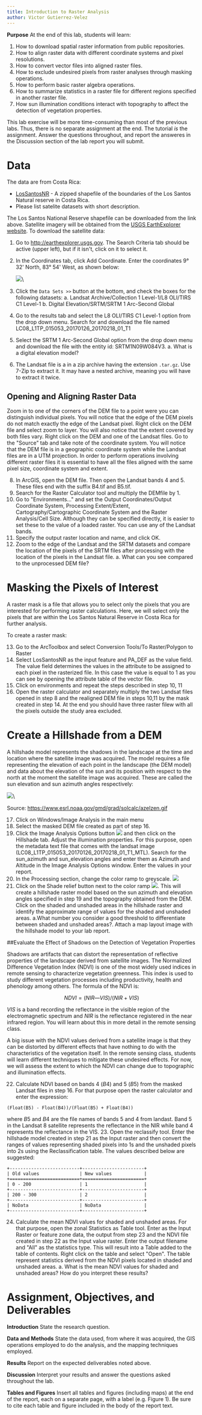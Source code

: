 ```yaml
---
title: Introduction to Raster Analysis
author: Victor Gutierrez-Velez
---
```


**Purpose** At the end of this lab, students will learn:

1.	How to download spatial raster information from public repositories.
2.	How to align raster data with different coordinate systems and pixel resolutions.
3.	How to convert vector files into aligned raster files.
4.	How to exclude undesired pixels from raster analyses through masking operations.
5.	How to perform basic raster algebra operations.
6.	How to summarize statistics in a raster file for different regions specified in another raster file.
7.	How sun illumination conditions interact with topography to affect the detection of vegetation properties.

This lab exercise will be more time-consuming than most of the previous labs. Thus, there is no separate assignment at the end. The tutorial *is* the assignment. Answer the questions throughout, and report the answeres in the Discussion section of the lab report you will submit.

# Data

The data are from Costa Rica:

* [LosSantosNR](data/LosSantosNR.zip) - A zipped shapefile of the boundaries of the Los Santos Natural reserve in Costa Rica.
* Please list satelite datasets with short description.

The Los Santos National Reserve shapefile can be downloaded from the link above. Satellite imagery will be obtained from the [USGS EarthExplorer website](http://earthexplorer.usgs.gov). To download the satellite data:


1. Go to <http://earthexplorer.usgs.gov>. The Search Criteria tab should be active (upper left), but if it isn't, click on it to select it.
2. In the Coordinates tab, click Add Coordinate. Enter the coordinates 9° 32' North, 83° 54' West, as shown below:
    
    ![](images/Lab7Fig1.jpg)\
    
4. Click the `Data Sets >>` button at the bottom, and check the boxes for the following datasets:
    a.	Landsat Archive/Collection 1 Level-1/L8 OLI/TIRS C1 Level-1
    b.	Digital Elevation/SRTM/SRTM 1 Arc-Second Global
5. Go to the results tab and select the L8 OLI/TIRS C1 Level-1 option from the drop down menu. Search for and download the file named LC08_L1TP_015053_20170126_20170218_01_T1
6. Select the SRTM 1 Arc-Second Global option from the drop down menu and download the file with the entity id: SRTM1N09W084V3. 
    a. What is a digital elevation model?
7. The Landsat file is a in a zip archive having the extension `.tar.gz`. Use 7-Zip to extract it. It may have a nested archive, meaning you will have to extract it twice.

## Opening and Aligning Raster Data

Zoom in to one of the corners of the DEM file to a point were you can distinguish individual pixels. You will notice that the edge of the DEM pixels do not match exactly the edge of the Landsat pixel. Right click on the DEM file and select zoom to layer. You will also notice that the extent covered by both files vary. Right click on the DEM and one of the Landsat files. Go to the "Source" tab and take note of the coordinate system. You will notice that the DEM file is in a geographic coordinate system while the Landsat files are in a UTM projection. In order to perform operations involving different raster files it is essential to have all the files aligned with the same pixel size, coordinate system and extent. 

8. In ArcGIS, open the DEM file. Then open the Landsat bands 4 and 5. These files end with the suffix B4.tif and B5.tif. 
9. Search for the Raster Calculator tool and multiply the DEMfile by 1.
10. Go to "Environments…" and set the Output Coordinates/Output Coordinate System, Processing Extent/Extent, Cartography/Cartographic Coordinate System and the Raster Analysis/Cell Size. Although they can be specified directly, it is easier to set these to the value of a loaded raster. You can use any of the Landsat bands.
11.	Specify the output raster location and name, and click OK.
12.	Zoom to the edge of the Landsat and the SRTM datasets and compare the location of the pixels of the SRTM files after processing with the location of the pixels in the Landsat file. 
    a. What can you see compared to the unprocessed DEM file? 

# Masking the Pixels of Interest 

A raster mask is a file that allows you to select only the pixels that you are interested for performing raster calculations. Here, we will select only the pixels that are within the Los Santos Natural Reserve in Costa Rica for further analysis. 

To create a raster mask:

13.	Go to the ArcToolbox and select Conversion Tools/To Raster/Polygon to Raster
14.	Select LosSantosNR as the input feature and PA_DEF as the value field. The value field determines the values in the attribute to be assigned to each pixel in the rasterized file. In this case the value is equal to 1 as you can see by opening the attribute table of the vector file.
15.	Click on environments and repeat the steps described in step 10, 11
16.	Open the raster calculator and separately multiply the two Landsat files opened in step 8 and the realigned DEM file in steps 10,11 by the mask created in step 14. At the end you should have three raster filew with all the pixels outside the study area excluded.

# Create a Hillshade from a DEM

A hillshade model represents the shadows in the landscape at the time and location where the satellite image was acquired. The model requires a file representing the elevation of each point in the landscape (the DEM model) and data about the elevation of the sun and its position with respect to the north at the moment the satellite image was acquired. These are called the sun elevation and sun azimuth angles respectively:

![](images/Lab7Fig2.jpg)\ 

Source: <https://www.esrl.noaa.gov/gmd/grad/solcalc/azelzen.gif>

17.	Click on Windows/Image Analysis in the main menu
18.	Select the masked DEM file created as part of step 16.
19.	Click the Image Analysis Options button ![](images/Lab7Fig3.jpg) and then click on the Hillshade tab. Adjust the illumination properties. For this purpose, open the metadata text file that comes with the landsat image (LC08_L1TP_015053_20170126_20170218_01_T1_MTL). Search for the sun_azimuth and sun_elevation angles and enter them as Azimuth and Altitude in the Image Analysis Options window. Enter the values in your report.
20.	In the Processing section, change the color ramp to greyscale. ![](images/Lab7Fig4.jpg)
21.	Click on the Shade relief button next to the color ramp ![](images/Lab7Fig5.jpg). This will create a hillshade raster model based on the sun azimuth and elevation angles specified in step 19 and the topography obtained from the DEM. Click on the shaded and unshaded areas in the hillshade raster and identify the approximate range of values for the shaded and unshaded areas. 
    a.What number you consider a good threshold to differentiate between shaded and unshaded areas?. Attach a map layout image with the hillshade model to your lab report.

##Evaluate the Effect of Shadows on the Detection of Vegetation Properties

Shadows are artifacts that can distort the representation of reflective properties of the landscape derived from satellite images. The Normalized Difference Vegetation Index (NDVI) is one of the most widely used indices in remote sensing to characterize vegetation greenness. This index is used to study different vegetation processes including productivity, health and phenology among others. The formula of the NDVI is:

$$NDVI = (NIR — VIS)/(NIR + VIS)$$

$VIS$ is a band recording the reflectance in the visible region of the electromagnetic spectrum and $NIR$ is the reflectance registered in the near infrared region. You will learn about this in more detail in the remote sensing class.

A big issue with the NDVI values derived from a satellite image is that they can be distorted by different effects that have nothing to do with the characteristics of the vegetation itself. In the remote sensing class, students will learn different techniques to mitigate these undesired effects. For now, we will assess the extent to which the NDVI can change due to topographic and illumination effects.

22.	Calculate NDVI based on bands 4 ($B4$) and 5 ($B5$) from the masked Landsat files in step 16. For that purpose open the raster calculator and enter the expression:

```
(Float(B5) - Float(B4))/(Float(B5) + Float(B4))
```

where $B5$ and $B4$ are the file names of bands 5 and 4 from landast. Band 5 in the Landsat 8 satellite represents the reflectance in the NIR while band 4 represents the reflectance in the VIS. 
23.	Open the reclassify tool. Enter the hillshade model created in step 21 as the Input raster and then convert the ranges of values representing shaded pixels into 1s and the unshaded pixels into 2s using the Reclassification table. The values described below are suggested:
        
    +--------------------------+-----------------------+
    | Old values               | New values            |
    +==========================+=======================+
    | 0 - 200                  | 1                     |
    +--------------------------+-----------------------+
    | 200 - 300                | 2                     |
    +--------------------------+-----------------------+
    | NoData                   | NoData                |
    +--------------------------+-----------------------+
    
24.	Calculate the mean NDVI values for shaded and unshaded areas. For that purpose, open the zonal Statistics as Table tool. Enter as the Input Raster or feature zone data, the output from step 23 and the NDVI file created in step 22 as the Input value raster. Enter the output filename and "All" as the statistics type. This will result into a Table added to the table of contents. Right click on the table and select "Open". The table represent statistics derived from the NDVI pixels located in shaded and unshaded areas. 
    a. What is the mean NDVI values for shaded and unshaded areas? How do you interpret these results?

# Assignment, Objectives, and Deliverables

**Introduction** State the research question.

**Data and Methods** State the data used, from where it was acquired, the GIS operations employed to do the analysis, and the mapping techniques employed.

**Results** Report on the expected deliverables noted above.

**Discussion** Interpret your results and answer the questions asked throughout the lab.

**Tables and Figures** Insert all tables and figures (including maps) at the end of the report, each on a separate page, with a label (e.g. Figure 1). Be sure to cite each table and figure included in the body of the report text.
